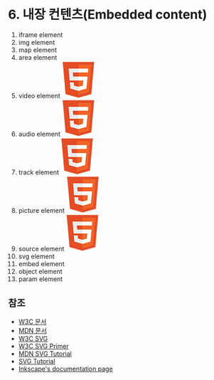 # 6. 내장 컨텐츠\(Embedded content\)

1. iframe element
2. img element
3. map element
4. area element
5. video element ![](../.gitbook/assets/ico_html5.png) 
6. audio element ![](../.gitbook/assets/ico_html5.png) 
7. track element ![](../.gitbook/assets/ico_html5.png) 
8. picture element ![](../.gitbook/assets/ico_html5.png) 
9. source element ![](../.gitbook/assets/ico_html5.png) 
10. svg element
11. embed element
12. object element
13. param element



## 참조

* [W3C 문서](https://www.w3.org/TR/html52/semantics-embedded-content.html#semantics-embedded-content) 
* [MDN 문서](https://developer.mozilla.org/ko/docs/Web/HTML/Element) 
* [W3C SVG](https://developer.mozilla.org/ko/docs/Web/SVG) 
* [W3C SVG Primer](https://www.w3.org/Graphics/SVG/IG/resources/svgprimer.html) 
* [MDN SVG Tutorial](https://developer.mozilla.org/ko/docs/Web/SVG/Tutorial) 
* [SVG Tutorial](http://tutorials.jenkov.com/svg/index.html) 
* [Inkscape's documentation page](https://inkscape.org/doc/)


